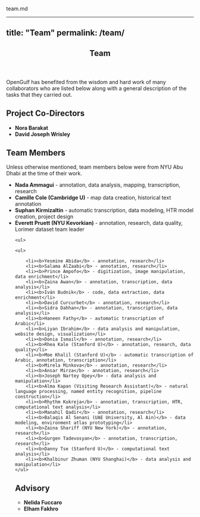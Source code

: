 team.md

---
title: "Team"
permalink: /team/
---

<!-- One -->
<section id="one">
	<div class="inner">
		<header class="major">
			<h1>Team</h1>
		</header>

<!-- Content -->
<p>
	OpenGulf has benefited from the wisdom and hard work of many collaborators who are listed below along with a general description of the tasks that they carried out. </p>

<h2 id="content">Project Co-Directors </h2>
<p>
	<ul>
		<li><b>Nora Barakat</b></li>
		<li><b>David Joseph Wrisley</b></li>
	</ul>
</p>

<h2 id="content"> Team Members </h2>

<p>
	Unless otherwise mentioned, team members below were from NYU Abu Dhabi at the time of their work.</p>

<p>

<p>
	<ul>
		<li><b>Nada Ammagui</b> - annotation, data analysis, mapping, transcription, research</li>
		<li><b>Camille Cole (Cambridge U)</b> - map data creation, historical text annotation</li>
		<li><b>Suphan Kirmizaltin</b> - automatic transcription, data modeling, HTR model creation, project design</li>
		<li><b>Everett Pruett (NYU Kevorkian)</b> - annotation, research, data quality, Lorimer dataset team leader</li>

	<ul>
</p>

	<ul>

		<li><b>Yesmine Abida</b> - annotation, research</li>
		<li><b>Salama AlZaabi</b> - annotation, research</li>
		<li><b>Prince Ampofo</b> - digitization, image manipulation, data enrichment</li>
		<li><b>Zaina Awan</b> - annotation, transcription, data analysis</li>
		<li><b>Iván Budnik</b> - code, data extraction, data enrichment</li>
		<li><b>David Curcurbet</b> - annotation, research</li>
		<li><b>Sidra Dahhan</b> - annotation, transcription, data analysis</li>
		<li><b>Haneen Fathy</b> - automatic transcription of Arabic</li>
		<li><b>Liyan Ibrahim</b> - data analysis and manipulation, website design, visualization</li>
		<li><b>Donia Ismail</b> - annotation, research</li>
		<li><b>Rhea Kale (Stanford U)</b> - annotation, research, data quality</li>
		<li><b>Moe Khalil (Stanford U)</b> - automatic transcription of Arabic, annotation, transcription</li>
		<li><b>Mirela Minkova</b> - annotation, research</li>
		<li><b>Ansar Mirza</b> - annotation, research</li>
		<li><b>Joseph Nartey Opey</b> - data analysis and manipulation</li>
		<li><b>Alma Kapan (Visiting Research Assistant)</b> - natural language processing, named entity recognition, pipeline construction</li>
		<li><b>Rhythm Kukreja</b> - annotation, transcription, HTR, computational text analysis</li>
		<li><b>Manahil Qadir</b> - annotation, research</li>
		<li><b>Balaqis Al Senani (UAE University, Al Ain)</b> - data modeling, environment atlas prototyping</li>
		<li><b>Zaina Shariff (NYU New York)</b> - annotation, research</li>
		<li><b>Gurgen Tadevosyan</b> - annotation, transcription, research</li>
		<li><b>Danny Tse (Stanford U)</b> - computational text analysis</li>
		<li><b>Khalbinur Zhuman (NYU Shanghai)</b> - data analysis and manipulation</li>
	</ul>
</p>
<h2 id="content"> Advisory </h2>
<p>
	<ul>
		<li><b>Nelida Fuccaro</b></li>
		<li><b>Elham Fakhro</b></li>
	</ul>
</p>
